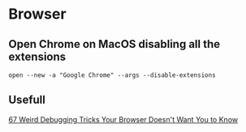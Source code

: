 # Browser


## Open Chrome on MacOS disabling all the extensions

```shell
open --new -a "Google Chrome" --args --disable-extensions
```

## Usefull
[67 Weird Debugging Tricks Your Browser Doesn't Want You to Know](https://alan.norbauer.com/articles/browser-debugging-tricks)

